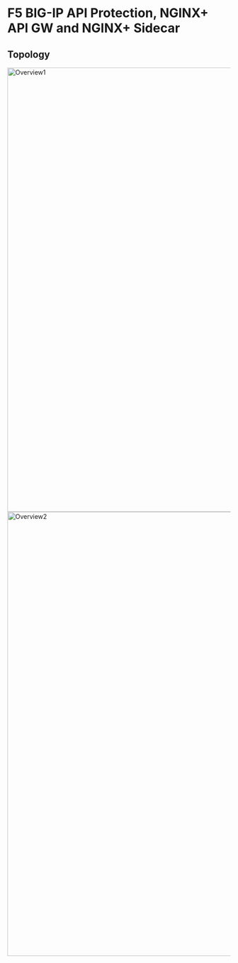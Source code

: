 # F5 BIG-IP API Protection, NGINX+ API GW and NGINX+ Sidecar

## Topology
<img src=https://github.com/fbchan/api-protect-gw-sidecar/blob/master/Overview1.png alt="Overview1" width=1000>


<img src=https://github.com/fbchan/api-protect-gw-sidecar/blob/master/Overview2.png alt="Overview2" width=1000>

